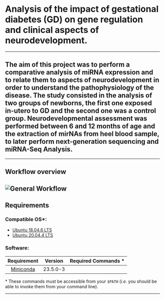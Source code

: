 # Analysis of the impact of gestational diabetes (GD) on gene regulation and clinical aspects of neurodevelopment.
---
## The aim of this project was to perform a comparative analysis of miRNA expression and to relate them to aspects of neurodevelopment in order to understand the pathophysiology of the disease. The study consisted in the analysis of two groups of newborns, the first one exposed in-utero to GD and the second one was a control group. Neurodevelopmental assessment was performed between 6 and 12 months of age and the extraction of mirNAs from heel blood sample, to later perform next-generation sequencing and miRNA-Seq Analysis.
---
## Workflow overview
![General Workflow](docs/Workflow.png) 
---

## Requirements
### Compatible OS*:
* [Ubuntu 18.04.6 LTS](https://releases.ubuntu.com/18.04/)
* [Ubuntu 20.04.4 LTS](https://releases.ubuntu.com/focal/)

### Software:
| Requirement | Version  | Required Commands * |
|:---------:|:--------:|:-------------------:|
| [Miniconda](https://docs.anaconda.com/free/miniconda/index.html) | 23.5.0-3 | 
\* These commands must be accessible from your `$PATH` (*i.e.* you should be able to invoke them from your command line).  

---